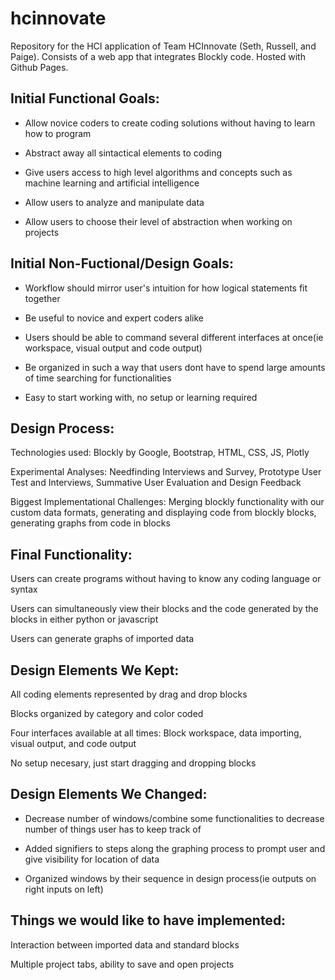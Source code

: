 # hcinnovate
Repository for the HCI application of Team HCInnovate (Seth, Russell, and Paige). Consists of a web app that integrates Blockly code. Hosted with Github Pages.


## Initial Functional Goals: ##

 * Allow novice coders to create coding solutions without having to learn how to program
  
 * Abstract away all sintactical elements to coding
  
 * Give users access to high level algorithms and concepts such as machine learning and artificial intelligence
  
 * Allow users to analyze and manipulate data 
  
 * Allow users to choose their level of abstraction when working on projects
  

## Initial Non-Fuctional/Design Goals: ##
  
 * Workflow should mirror user's intuition for how logical statements fit together
  
 * Be useful to novice and expert coders alike
  
 * Users should be able to command several different interfaces at once(ie workspace, visual output and code output)
  
 * Be organized in such a way that users dont have to spend large amounts of time searching for functionalities
  
 * Easy to start working with, no setup or learning required
  
  
## Design Process: ##

  Technologies used: Blockly by Google, Bootstrap, HTML, CSS, JS, Plotly
  
  Experimental Analyses: Needfinding Interviews and Survey, Prototype User Test and Interviews, Summative User Evaluation and Design      Feedback
  
  Biggest Implementational Challenges: Merging blockly functionality with our custom data formats, generating and displaying code from blockly blocks, generating graphs from code in blocks
  
  
## Final Functionality: ##
  
  Users can create programs without having to know any coding language or syntax
  
  Users can simultaneously view their blocks and the code generated by the blocks in either python or javascript
  
  Users can generate graphs of imported data
  
  
## Design Elements We Kept: ##
  
  All coding elements represented by drag and drop blocks
  
  Blocks organized by category and color coded
  
  Four interfaces available at all times: Block workspace, data importing, visual output, and code output
  
  No setup necesary, just start dragging and dropping blocks
  
## Design Elements We Changed: ##
  
 * Decrease number of windows/combine some functionalities to decrease number of things user has to keep track of
  
 * Added signifiers to steps along the graphing process to prompt user and give visibility for location of data
  
 * Organized windows by their sequence in design process(ie outputs on right inputs on left)
  
## Things we would like to have implemented: ##
  
  Interaction between imported data and standard blocks
  
  Multiple project tabs, ability to save and open projects
  
  

  


